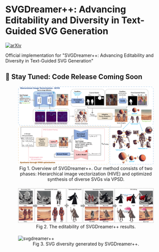 # SVGDreamer++: Advancing Editability and Diversity in Text-Guided SVG Generation

[![arXiv](https://img.shields.io/badge/arXiv-2411.17832-b31b1b.svg)](https://arxiv.org/abs/2411.17832)

Official implementation for "SVGDreamer++: Advancing Editability and Diversity in Text-Guided SVG Generation"

## 🚀 Stay Tuned: Code Release Coming Soon

<figure style="margin-bottom: 20px;">
  <img src="./assets/method.png" alt="svgdreamer++">
  <figcaption style="text-align: center;">
    Fig 1. Overview of SVGDreamer++. Our method consists of two phases: Hierarchical image vectorization (HIVE) and optimized synthesis of diverse SVGs via VPSD.
  </figcaption>
</figure>

<figure style="margin-bottom: 20px;">
  <img src="./assets/editable_illustrate.png" alt="svgdreamer++">
  <figcaption style="text-align: center;">
    Fig 2. The editability of SVGDreamer++ results.
  </figcaption>
</figure>

<figure>
  <img src="./assets/results_1.png" alt="svgdreamer++">
  <figcaption style="text-align: center;">
    Fig 3. SVG diversity generated by SVGDreamer++.
  </figcaption>
</figure>
